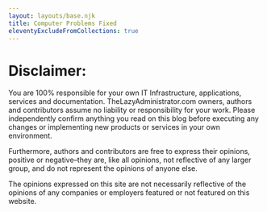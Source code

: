 ```yaml
---
layout: layouts/base.njk
title: Computer Problems Fixed
eleventyExcludeFromCollections: true
---
```


# Disclaimer:

You are 100% responsible for your own IT Infrastructure, applications, services and documentation. TheLazyAdministrator.com owners, authors and contributors assume no liability or responsibility for your work. Please independently confirm anything you read on this blog before executing any changes or implementing new products or services in your own environment.

Furthermore, authors and contributors are free to express their opinions, positive or negative–they are, like all opinions, not reflective of any larger group, and do not represent the opinions of anyone else.

The opinions expressed on this site are not necessarily reflective of the opinions of any companies or employers featured or not featured on this website.